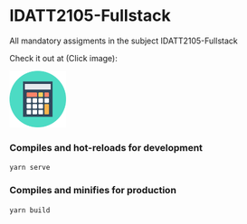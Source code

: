 # IDATT2105-Fullstack

All mandatory assigments in the subject IDATT2105-Fullstack

Check it out at (Click image):

<a href='http://www.dudensomflytta.no'> <img alt="CalcIcon" src="https://raw.githubusercontent.com/Eposkk/IDATT2105-Fullstack/master/frontend/src/assets/logo.png" width=100/></a>

### Compiles and hot-reloads for development
```
yarn serve
```

### Compiles and minifies for production
```
yarn build
```
